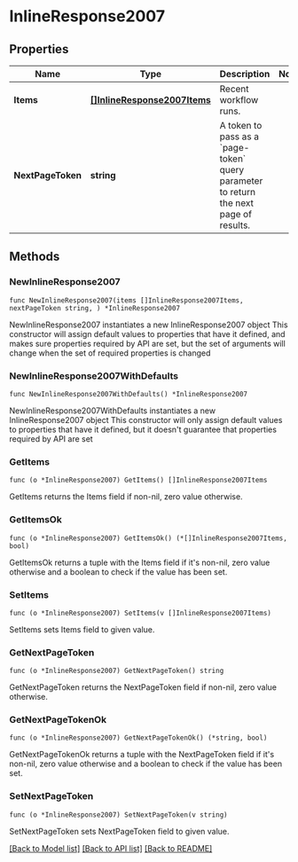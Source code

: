 # InlineResponse2007

## Properties

Name | Type | Description | Notes
------------ | ------------- | ------------- | -------------
**Items** | [**[]InlineResponse2007Items**](InlineResponse2007Items.md) | Recent workflow runs. | 
**NextPageToken** | **string** | A token to pass as a &#x60;page-token&#x60; query parameter to return the next page of results. | 

## Methods

### NewInlineResponse2007

`func NewInlineResponse2007(items []InlineResponse2007Items, nextPageToken string, ) *InlineResponse2007`

NewInlineResponse2007 instantiates a new InlineResponse2007 object
This constructor will assign default values to properties that have it defined,
and makes sure properties required by API are set, but the set of arguments
will change when the set of required properties is changed

### NewInlineResponse2007WithDefaults

`func NewInlineResponse2007WithDefaults() *InlineResponse2007`

NewInlineResponse2007WithDefaults instantiates a new InlineResponse2007 object
This constructor will only assign default values to properties that have it defined,
but it doesn't guarantee that properties required by API are set

### GetItems

`func (o *InlineResponse2007) GetItems() []InlineResponse2007Items`

GetItems returns the Items field if non-nil, zero value otherwise.

### GetItemsOk

`func (o *InlineResponse2007) GetItemsOk() (*[]InlineResponse2007Items, bool)`

GetItemsOk returns a tuple with the Items field if it's non-nil, zero value otherwise
and a boolean to check if the value has been set.

### SetItems

`func (o *InlineResponse2007) SetItems(v []InlineResponse2007Items)`

SetItems sets Items field to given value.


### GetNextPageToken

`func (o *InlineResponse2007) GetNextPageToken() string`

GetNextPageToken returns the NextPageToken field if non-nil, zero value otherwise.

### GetNextPageTokenOk

`func (o *InlineResponse2007) GetNextPageTokenOk() (*string, bool)`

GetNextPageTokenOk returns a tuple with the NextPageToken field if it's non-nil, zero value otherwise
and a boolean to check if the value has been set.

### SetNextPageToken

`func (o *InlineResponse2007) SetNextPageToken(v string)`

SetNextPageToken sets NextPageToken field to given value.



[[Back to Model list]](../README.md#documentation-for-models) [[Back to API list]](../README.md#documentation-for-api-endpoints) [[Back to README]](../README.md)


